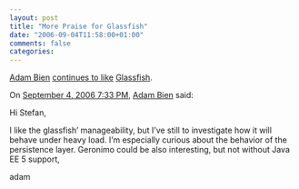 ```yaml
---
layout: post
title: "More Praise for Glassfish"
date: "2006-09-04T11:58:00+01:00"
comments: false
categories: 
---
```


<p><a href="http://www.adam-bien.com/roller/page/abien">Adam Bien</a> <a href="http://www.adam-bien.com/roller/page/abien?entry=glassfish_could_become_the_killer1">continues to like</a> <a href="https://glassfish.dev.java.net/">Glassfish</a>.</p>

<section class="comments">

<div class="comment" id="comment-1025">
On <a href="#comment-1025" title="Permalink to this comment">September  4, 2006  7:33 PM</a>, <a href="http://www.adam-bien.com" title="http://www.adam-bien.com" rel="nofollow">Adam Bien</a>
said:
<p>Hi Stefan,</p>

<p>I like the glassfish&#8217; manageability, but I&#8217;ve still to investigate how it will behave under heavy load. I&#8217;m especially curious about the behavior of the persistence layer. Geronimo could be also interesting, but not without Java EE 5 support,</p>

<p>adam</p>


</section>

